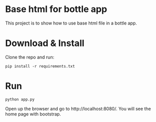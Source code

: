 # Base html for bottle app
This project is to show how to use base html file in a bottle app.

# Download & Install
Clone the repo and run:
```
pip install -r requirements.txt
```

# Run
```
python app.py
```

Open up the browser and go to http://localhost:8080/. You will see the home page with bootstrap.